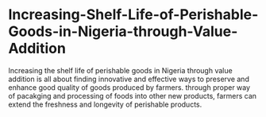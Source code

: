 # Increasing-Shelf-Life-of-Perishable-Goods-in-Nigeria-through-Value-Addition
Increasing the shelf life of perishable goods in Nigeria through value addition is all about finding innovative and effective ways to preserve and enhance good quality of goods produced by farmers. through proper way of pacakging and processing of foods into other new products, farmers can extend the freshness and longevity of perishable products.
